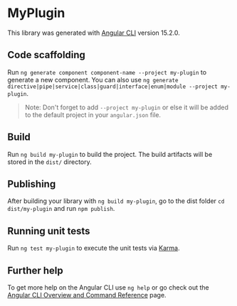 # MyPlugin

This library was generated with [Angular CLI](https://github.com/angular/angular-cli) version 15.2.0.

## Code scaffolding

Run `ng generate component component-name --project my-plugin` to generate a new component. You can also use `ng generate directive|pipe|service|class|guard|interface|enum|module --project my-plugin`.
> Note: Don't forget to add `--project my-plugin` or else it will be added to the default project in your `angular.json` file. 

## Build

Run `ng build my-plugin` to build the project. The build artifacts will be stored in the `dist/` directory.

## Publishing

After building your library with `ng build my-plugin`, go to the dist folder `cd dist/my-plugin` and run `npm publish`.

## Running unit tests

Run `ng test my-plugin` to execute the unit tests via [Karma](https://karma-runner.github.io).

## Further help

To get more help on the Angular CLI use `ng help` or go check out the [Angular CLI Overview and Command Reference](https://angular.io/cli) page.
